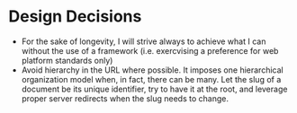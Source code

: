 # Design Decisions

- For the sake of longevity, I will strive always to achieve what I can without the use of a framework (i.e. exercvising a preference for web platform standards only)
- Avoid hierarchy in the URL where possible. It imposes one hierarchical organization model when, in fact, there can be many. Let the slug of a document be its unique identifier, try to have it at the root, and leverage proper server redirects when the slug needs to change.
